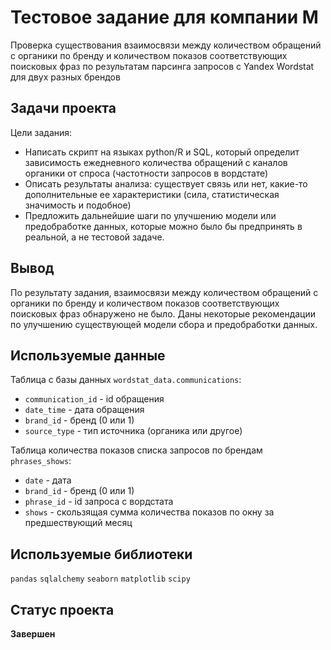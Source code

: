 # Тестовое задание для компании M

Проверка существования взаимосвязи между количеством обращений с органики по бренду и количеством показов соответствующих поисковых фраз по результатам парсинга запросов с Yandex Wordstat для двух разных брендов

## Задачи проекта
Цели задания:
- Написать скрипт на языках python/R и SQL, который определит зависимость ежедневного количества обращений с каналов органики от спроса (частотности запросов в вордстате)
- Описать результаты анализа: существует связь или нет, какие-то дополнительные ее характеристики (сила, статистическая значимость и подобное)
- Предложить дальнейшие шаги по улучшению модели или предобработке данных, которые можно было бы предпринять в реальной, а не тестовой задаче.

## Вывод
По результату задания, взаимосвязи между количеством обращений с органики по бренду и количеством показов соответствующих поисковых фраз обнаружено не было. Даны некоторые рекомендации по улучшению существующей модели сбора и предобработки данных.

## Используемые данные 
Таблица с базы данных `wordstat_data.communications`:
- `communication_id` - id обращения
- `date_time` - дата обращения 
- `brand_id` - бренд (0 или 1) 
- `source_type` - тип источника (органика или другое)

Таблица количества показов списка запросов по брендам `phrases_shows`:
- `date` - дата 
- `brand_id` - бренд (0 или 1)
- `phrase_id` - id запроса с вордстата
- `shows` - скользящая сумма количества показов по окну за предшествующий месяц

## Используемые библиотеки
`pandas` `sqlalchemy` `seaborn` `matplotlib` `scipy`

## Статус проекта
**Завершен**
